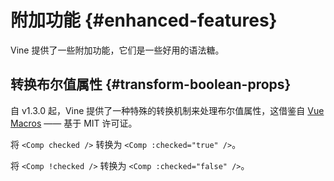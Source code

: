 # 附加功能 {#enhanced-features}

Vine 提供了一些附加功能，它们是一些好用的语法糖。

## 转换布尔值属性 {#transform-boolean-props}

自 v1.3.0 起，Vine 提供了一种特殊的转换机制来处理布尔值属性，这借鉴自 [Vue Macros](https://vue-macros.dev/features/boolean-prop.html) —— 基于 MIT 许可证。

将 `<Comp checked />` 转换为 `<Comp :checked="true" />`。

将 `<Comp !checked />` 转换为 `<Comp :checked="false" />`。
